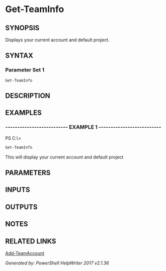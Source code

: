 ﻿# Get-TeamInfo

## SYNOPSIS
Displays your current account and default project.

## SYNTAX

### Parameter Set 1
```
Get-TeamInfo
```

## DESCRIPTION


## EXAMPLES

### -------------------------- EXAMPLE 1 --------------------------
PS C:\\\>
```powershell
Get-TeamInfo
```

This will display your current account and default project

## PARAMETERS

## INPUTS

## OUTPUTS

## NOTES

## RELATED LINKS

[Add-TeamAccount]()


*Generated by: PowerShell HelpWriter 2017 v2.1.36*
